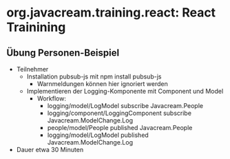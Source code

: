 # org.javacream.training.react: React Trainining

## Übung Personen-Beispiel
* Teilnehmer
  * Installation pubsub-js mit npm install pubsub-js
    * Warnmeldungen können hier ignoriert werden
  * Implementieren der Logging-Komponente mit Component und Model
    * Workflow: 
      * logging/model/LogModel subscribe Javacream.People
      * logging/component/LoggingComponent subscribe Javacream.ModelChange.Log
      * people/model/People published Javacream.People
      * logging/model/LogModel published Javacream.ModelChange.Log
* Dauer etwa 30 Minuten